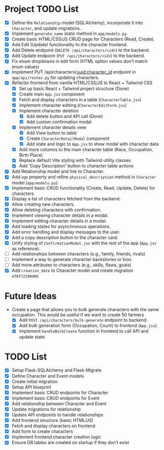 # Project TODO List

- [x] Define the `Relationship` model (SQLAlchemy), incorporate it into `Character`, and update migrations.
- [x] Implement `generate_name` static method in `app/models.py`.
- [x] Create basic HTML/CSS/JS CRUD page for Characters (Read, Create).
- [x] Add Edit (Update) functionality to the character frontend.
- [x] Add Delete endpoint (`DELETE /api/characters/<id>`) to the backend.
- [x] Add Update endpoint (`PUT /api/characters/<id>`) to the backend.
- [x] Fix enum dropdowns in edit form (HTML option values don't match enum values)
- [x] Implement PUT /api/characters/<uuid:character_id> endpoint in `app/api/routes.py` for updating characters.
- [x] Refactor frontend from vanilla HTML/CSS/JS to React + Tailwind CSS
  - [x] Set up basic React + Tailwind project structure (Done)
  - [x] Create main `App.jsx` component
  - [x] Fetch and display characters in a table (`CharacterTable.jsx`)
  - [x] Implement character editing (`CharacterEditForm.jsx`)
  - [x] Implement character deletion
    - [x] Add delete button and API call (Done)
    - [x] Add custom confirmation modal
  - [x] Implement character details view
    - [x] Add View button to table
    - [x] Create `CharacterDetailModal` component
    - [x] Add state and logic to `App.jsx` to show modal with character data
  - [x] Add more columns to the main character table (Race, Occupation, Birth Place)
  - [x] Replace default Vite styling with Tailwind utility classes
  - [x] Add 'Copy Description' button to character table actions
- [x] Add Relationship model and link to Character.
- [x] Add `age` property and refine `physical_description` method in `Character` model (`app/models.py`).
- [x] Implement basic CRUD functionality (Create, Read, Update, Delete) for characters.
- [x] Display a list of characters fetched from the backend.
- [x] Allow creating new characters.
- [x] Allow deleting characters with confirmation.
- [x] Implement viewing character details in a modal.
- [x] Implement editing character details in a modal.
- [x] Add loading states for asynchronous operations.
- [x] Add error handling and display messages to the user.
- [x] Add a copy description button to the character card.
- [x] Unify styling of `ConfirmationModal.jsx` with the rest of the app (`App.jsx` as reference).
- [ ] Add relationships between characters (e.g., family, friends, rivals)
- [ ] Implement a way to generate character backstories or bios
- [ ] Add more attributes to characters (e.g., skills, flaws, goals)
- [x] Add `creation_date` to Character model and create migration `ef0f72190d66`

# Future Ideas

- Create a page that allows you to bulk generate characters with the same occupation. This would be useful if we want to create 50 farmers
  - [x] Add `POST /api/characters/bulk-generate` endpoint to backend.
  - [x] Add bulk generation form (Occupation, Count) to frontend (`App.jsx`).
  - [x] Implement `handleBulkCreate` function in frontend to call API and update state.

# TODO List

- [x] Setup Flask-SQLAlchemy and Flask-Migrate
- [x] Define Character and Event models
- [x] Create initial migration
- [x] Setup API blueprint
- [x] Implement basic CRUD endpoints for Character
- [x] Implement basic CRUD endpoints for Event
- [x] Add relationship between Character and Event
- [x] Update migrations for relationship
- [x] Update API endpoints to handle relationships
- [x] Add frontend structure (basic HTML/JS)
- [x] Fetch and display characters on frontend
- [x] Add form to create characters
- [x] Implement frontend character creation logic
- [x] Ensure DB tables are created on startup if they don't exist
